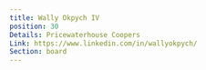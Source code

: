```yaml
---
title: Wally Okpych IV
position: 30
Details: Pricewaterhouse Coopers
Link: https://www.linkedin.com/in/wallyokpych/
Section: board
---
```


